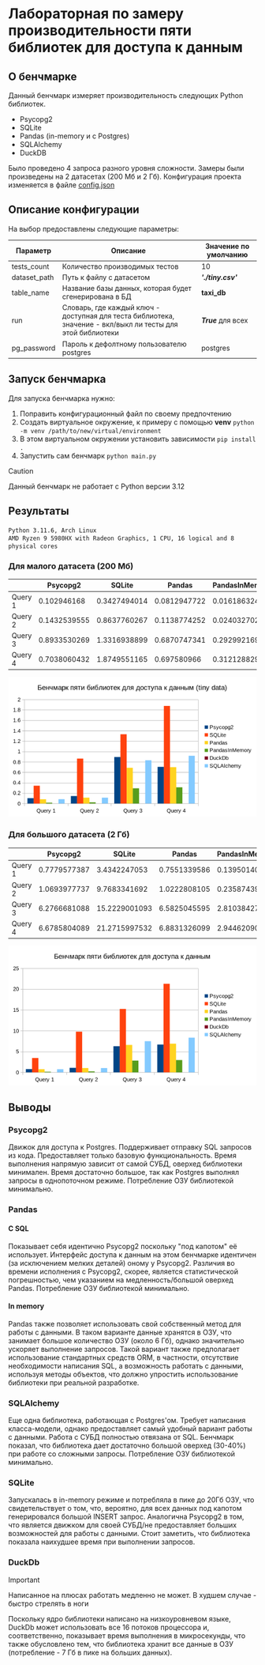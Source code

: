 # Лабораторная по замеру производительности пяти библиотек для доступа к данным

## О бенчмарке
Данный бенчмарк измеряет производительность следующих Python библиотек.
- Psycopg2
- SQLite
- Pandas (in-memory и с Postgres)
- SQLAlchemy
- DuckDB

Было проведено 4 запроса разного уровня сложности.
Замеры были произведены на 2 датасетах (200 Мб и 2 Гб).
Конфигурация проекта изменяется в файле [config.json](config.json)

## Описание конфигурации
На выбор предоставлены следующие параметры:

| Параметр     | Описание                                                                                                    | Значение по умолчанию |
|--------------|-------------------------------------------------------------------------------------------------------------|-----------------------|
| tests_count  | Количество производимых тестов                                                                              | 10                    |
| dataset_path | Путь к файлу с датасетом                                                                                    | ***'./tiny.csv'***    |
| table_name   | Название базы данных, которая будет сгенерирована в БД                                                      | **taxi_db**           |
| run          | Словарь, где каждый ключ - доступная для теста библиотека, значение - вкл/выкл ли тесты для этой библиотеки | ***True*** для всех   |
| pg_password  | Пароль к дефолтному пользователю postgres                                                                   | postgres              |

## Запуск бенчмарка

Для запуска бенчмарка нужно:
1. Поправить конфигурационный файл по своему предпочтению
2. Создать виртуальное окружение, к примеру с помощью **venv** `python -m venv /path/to/new/virtual/environment`
3. В этом виртуальном окружении установить зависимости `pip install .`
4. Запустить сам бенчмарк `python main.py`

> [!CAUTION]
> Данный бенчмарк не работает с Python версии 3.12

## Результаты

```
Python 3.11.6, Arch Linux
AMD Ryzen 9 5980HX with Radeon Graphics, 1 CPU, 16 logical and 8 physical cores
```

### Для малого датасета (200 Мб)

|         | Psycopg2     | SQLite       | Pandas       | PandasInMemory | DuckDb       | SQLAlchemy   |
|---------|--------------|--------------|--------------|----------------|--------------|--------------|
| Query 1 | 0.102946168  | 0.3427494014 | 0.0812947722 | 0.0161863241   | 7.12E-05     | 0.0827625092 |
| Query 2 | 0.1432539555 | 0.8637760267 | 0.1138774252 | 0.0240327028   | 5.67E-05     | 0.1133998805 |
| Query 3 | 0.8933530269 | 1.3316938899 | 0.6870747341 | 0.2929921696   | 9.26E-05     | 0.8313035968 |
| Query 4 | 0.7038060432 | 1.8749551165 | 0.697580966  | 0.3121288295   | 0.0001044401 | 0.9181180308 |

![benchmark_tiny.png](Graphs/benchmark_tiny.png)

### Для большого датасета (2 Гб)

|         | Psycopg2     | SQLite        | Pandas       | PandasInMemory | DuckDb       | SQLAlchemy   |
|---------|--------------|---------------|--------------|----------------|--------------|--------------|
| Query 1 | 0.7779577387 | 3.4342247053  | 0.7551339586 | 0.1395014033   | 7.98E-05     | 0.7491746789 |
| Query 2 | 1.0693977737 | 9.7683341692  | 1.0222808105 | 0.2358743993   | 5.62E-05     | 1.0186056987 |
| Query 3 | 6.2766681088 | 15.2229001093 | 6.5825045595 | 2.810384272    | 0.0007079783 | 7.4830037289 |
| Query 4 | 6.6785804089 | 21.2715997532 | 6.8831326099 | 2.9446209036   | 0.0001644061 | 8.3195714676 |

![benchmark_big.png](Graphs/benchmark_big.png)

## Выводы

### Psycopg2
Движок для доступа к Postgres. Поддерживает отправку SQL запросов из кода. Предоставляет только базовую
функциональность. Время выполнения напрямую зависит от самой СУБД, оверхед библиотеки минимален. Время
достаточно большое, так как Postgres выполнял запросы в однопоточном режиме. Потребление ОЗУ библиотекой 
минимально.

### Pandas
#### С SQL
Показывает себя идентично Psycopg2 поскольку "под капотом" её использует. Интерфейс доступа к данным на этом
бенчмарке идентичен (за исключением мелких деталей) оному у Psycopg2. Различия во времени исполнения
с Psycopg2, скорее, является статистической погрешностью, чем указанием на медленность/большой оверхед Pandas.
Потребление ОЗУ библиотекой минимально.

#### In memory
Pandas также позволяет использовать свой собственный метод для работы с данными. В таком варианте данные 
хранятся в ОЗУ, что занимает большое количество ОЗУ (около 6 Гб), однако значительно ускоряет выполнение
запросов. Такой вариант также предполагает использование стандартных средств ORM, в частности, отсутствие 
необходимости написания SQL, а возможность работать с данными, используя методы объектов, что должно упростить
использование библиотеки при реальной разработке.

### SQLAlchemy
Еще одна библиотека, работающая с Postgres'ом. Требует написания класса-модели, однако предоставляет самый
удобный вариант работы с данными. Работа с СУБД полностью отвязана от SQL. Бенчмарк показал, что библиотека
дает достаточно большой оверхед (30-40%) при работе со сложными запросы. Потребление ОЗУ библиотекой 
минимально.

### SQLite
Запускалась в in-memory режиме и потребляла в пике до 20Гб ОЗУ, что свидетельствует о том, что, вероятно, 
для всех данных под капотом генерировался большой INSERT запрос. Аналогична Psycopg2 в том, что является
движком для своей СУБД/не предоставляет больших возможностей для работы с данными. Стоит заметить, что
библиотека показала наихудшее время при выполнении запросов.

### DuckDb
> [!IMPORTANT]
> Написанное на плюсах работать медленно не может. В худшем случае - быстро стрелять в ноги

Поскольку ядро библиотеки написано на низкоуровневом языке, DuckDb может использовать все 16 потоков
процессора и, соответственно, показывает время выполнения в микросекунды, что также обусловлено тем, что
библиотека хранит все данные в ОЗУ (потребление - 7 Гб в пике на больших данных).